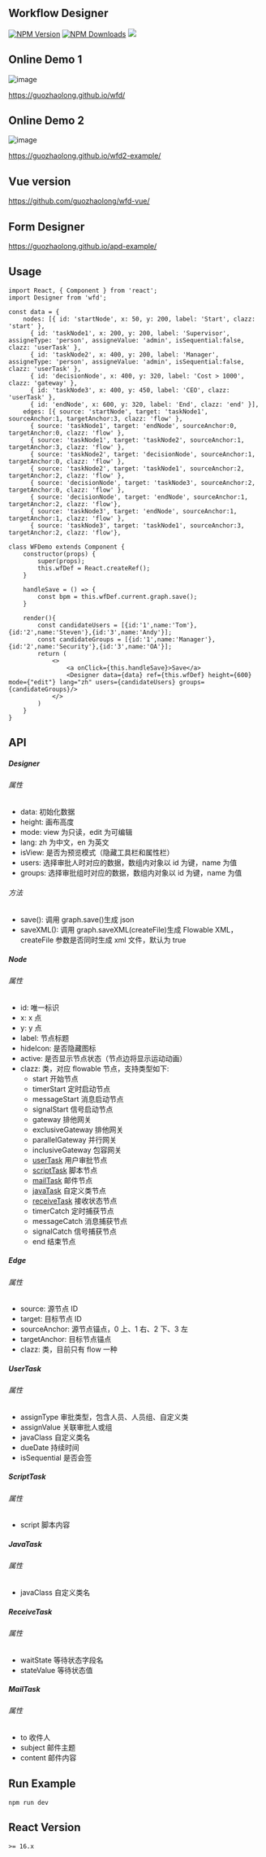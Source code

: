 ## Workflow Designer

[![NPM Version](http://img.shields.io/npm/v/wfd.svg?style=flat)](https://www.npmjs.org/package/wfd)
[![NPM Downloads](https://img.shields.io/npm/dm/wfd.svg?style=flat)](https://www.npmjs.org/package/wfd)
![](https://img.shields.io/badge/license-MIT-000000.svg)

## Online Demo 1

![image](https://github.com/guozhaolong/wfd/raw/master/example/snapshots/1.jpg)

https://guozhaolong.github.io/wfd/

## Online Demo 2

![image](https://github.com/guozhaolong/wfd/raw/master/example/snapshots/2.jpg)

https://guozhaolong.github.io/wfd2-example/

## Vue version

https://github.com/guozhaolong/wfd-vue/

## Form Designer

https://guozhaolong.github.io/apd-example/

## Usage

```
import React, { Component } from 'react';
import Designer from 'wfd';

const data = {
    nodes: [{ id: 'startNode', x: 50, y: 200, label: 'Start', clazz: 'start' },
      { id: 'taskNode1', x: 200, y: 200, label: 'Supervisor', assigneType: 'person', assigneValue: 'admin', isSequential:false, clazz: 'userTask' },
      { id: 'taskNode2', x: 400, y: 200, label: 'Manager', assigneType: 'person', assigneValue: 'admin', isSequential:false, clazz: 'userTask' },
      { id: 'decisionNode', x: 400, y: 320, label: 'Cost > 1000', clazz: 'gateway' },
      { id: 'taskNode3', x: 400, y: 450, label: 'CEO', clazz: 'userTask' },
      { id: 'endNode', x: 600, y: 320, label: 'End', clazz: 'end' }],
    edges: [{ source: 'startNode', target: 'taskNode1', sourceAnchor:1, targetAnchor:3, clazz: 'flow' },
      { source: 'taskNode1', target: 'endNode', sourceAnchor:0, targetAnchor:0, clazz: 'flow' },
      { source: 'taskNode1', target: 'taskNode2', sourceAnchor:1, targetAnchor:3, clazz: 'flow' },
      { source: 'taskNode2', target: 'decisionNode', sourceAnchor:1, targetAnchor:0, clazz: 'flow' },
      { source: 'taskNode2', target: 'taskNode1', sourceAnchor:2, targetAnchor:2, clazz: 'flow' },
      { source: 'decisionNode', target: 'taskNode3', sourceAnchor:2, targetAnchor:0, clazz: 'flow' },
      { source: 'decisionNode', target: 'endNode', sourceAnchor:1, targetAnchor:2, clazz: 'flow'},
      { source: 'taskNode3', target: 'endNode', sourceAnchor:1, targetAnchor:1, clazz: 'flow' },
      { source: 'taskNode3', target: 'taskNode1', sourceAnchor:3, targetAnchor:2, clazz: 'flow'},

class WFDemo extends Component {
    constructor(props) {
        super(props);
        this.wfDef = React.createRef();
    }

    handleSave = () => {
        const bpm = this.wfDef.current.graph.save();
    }

    render(){
        const candidateUsers = [{id:'1',name:'Tom'},{id:'2',name:'Steven'},{id:'3',name:'Andy'}];
        const candidateGroups = [{id:'1',name:'Manager'},{id:'2',name:'Security'},{id:'3',name:'OA'}];
        return (
            <>
                <a onClick={this.handleSave}>Save</a>
                <Designer data={data} ref={this.wfDef} height={600} mode={"edit"} lang="zh" users={candidateUsers} groups={candidateGroups}/>
            </>
        )
    }
}
```

## API

##### Designer

###### 属性

- data: 初始化数据
- height: 画布高度
- mode: view 为只读，edit 为可编辑
- lang: zh 为中文，en 为英文
- isView: 是否为预览模式（隐藏工具栏和属性栏）
- users: 选择审批人时对应的数据，数组内对象以 id 为键，name 为值
- groups: 选择审批组时对应的数据，数组内对象以 id 为键，name 为值

###### 方法

- save(): 调用 graph.save()生成 json
- saveXML(): 调用 graph.saveXML(createFile)生成 Flowable XML，createFile 参数是否同时生成 xml 文件，默认为 true

##### Node

###### 属性

- id: 唯一标识
- x: x 点
- y: y 点
- label: 节点标题
- hideIcon: 是否隐藏图标
- active: 是否显示节点状态（节点边将显示运动动画）
- clazz: 类，对应 flowable 节点，支持类型如下:
  - start 开始节点
  - timerStart 定时启动节点
  - messageStart 消息启动节点
  - signalStart 信号启动节点
  - gateway 排他网关
  - exclusiveGateway 排他网关
  - parallelGateway 并行网关
  - inclusiveGateway 包容网关
  - [userTask](#UserTask) 用户审批节点
  - [scriptTask](#ScriptTask) 脚本节点
  - [mailTask](#MailTask) 邮件节点
  - [javaTask](#JavaTask) 自定义类节点
  - [receiveTask](#ReceiveTask) 接收状态节点
  - timerCatch 定时捕获节点
  - messageCatch 消息捕获节点
  - signalCatch 信号捕获节点
  - end 结束节点

##### Edge

###### 属性

- source: 源节点 ID
- target: 目标节点 ID
- sourceAnchor: 源节点锚点，0 上、1 右、2 下、3 左
- targetAnchor: 目标节点锚点
- clazz: 类，目前只有 flow 一种

##### UserTask

###### 属性

- assignType 审批类型，包含人员、人员组、自定义类
- assignValue 关联审批人或组
- javaClass 自定义类名
- dueDate 持续时间
- isSequential 是否会签

##### ScriptTask

###### 属性

- script 脚本内容

##### JavaTask

###### 属性

- javaClass 自定义类名

##### ReceiveTask

###### 属性

- waitState 等待状态字段名
- stateValue 等待状态值

##### MailTask

###### 属性

- to 收件人
- subject 邮件主题
- content 邮件内容

## Run Example

```
npm run dev
```

## React Version

```
>= 16.x
```
